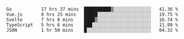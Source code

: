 <!--START_SECTION:waka-->
```text
Go           17 hrs 37 mins  ██████████▒░░░░░░░░░░░░░░   41.36 % 
Vue.js       8 hrs 25 mins   █████░░░░░░░░░░░░░░░░░░░░   19.75 % 
Svelte       7 hrs 8 mins    ████▒░░░░░░░░░░░░░░░░░░░░   16.74 % 
TypeScript   5 hrs 6 mins    ███░░░░░░░░░░░░░░░░░░░░░░   11.99 % 
JSON         1 hr 50 mins    █░░░░░░░░░░░░░░░░░░░░░░░░   04.32 % 
```
<!--END_SECTION:waka-->
